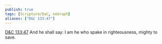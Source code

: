 ```yaml
---
publish: true
tags: [Scripture/DaC, noGraph]
aliases: ["D&C 133:47"]
---
```

[D&C 133:47](https://churchofjesuschrist.org/study/scriptures/dc-testament/dc/133?lang=eng&id=p47#p47) And he shall say: I am he who spake in righteousness, mighty to save.
